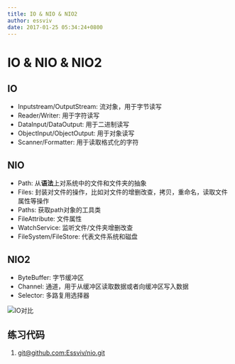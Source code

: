 ```yaml
---
title: IO & NIO & NIO2
author: essviv
date: 2017-01-25 05:34:24+0800
---
```


# IO & NIO & NIO2

## IO
* Inputstream/OutputStream: 流对象，用于字节读写
* Reader/Writer: 用于字符读写
* DataInput/DataOutput: 用于二进制读写
* ObjectInput/ObjectOutput: 用于对象读写
* Scanner/Formatter: 用于读取格式化的字符

## NIO
* Path: 从**语法**上对系统中的文件和文件夹的抽象
* Files: 封装对文件的操作，比如对文件的增删改查，拷贝，重命名，读取文件属性等操作
* Paths: 获取path对象的工具类
* FileAttribute: 文件属性
* WatchService: 监听文件/文件夹增删改查
* FileSystem/FileStore: 代表文件系统和磁盘

## NIO2
* ByteBuffer: 字节缓冲区
* Channel: 通道，用于从缓冲区读取数据或者向缓冲区写入数据
* Selector: 多路复用选择器

![IO对比](http://p.blog.csdn.net/images/p_blog_csdn_net/haoel/15190/o_java.nio.00.jpg)

## 练习代码
1. [git@github.com:Essviv/nio.git](git@github.com:Essviv/nio.git)